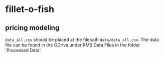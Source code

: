 # fillet-o-fish
pricing modeling
--
`data_all.csv` should be placed at the filepath `data/data_all.csv`. The data file can be found in the GDrive under RMS Data Files in the folder 'Processed Data'.
